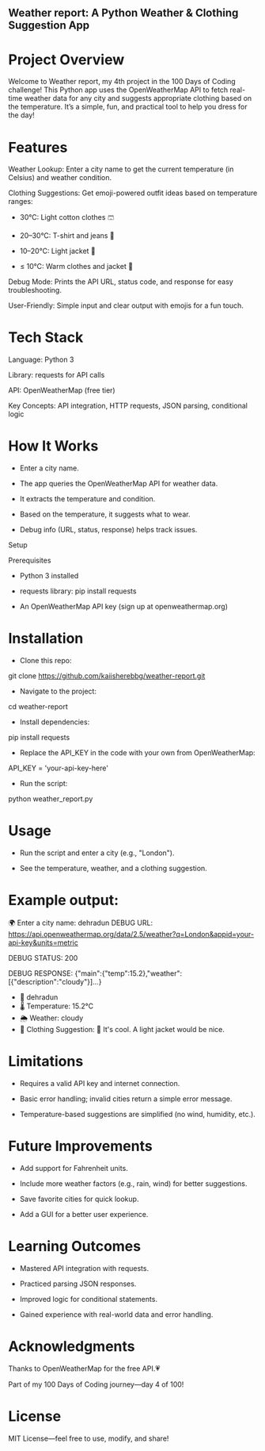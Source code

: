 ## Weather report: A Python Weather & Clothing Suggestion App

# Project Overview

Welcome to Weather report, my 4th project in the 100 Days of Coding challenge! This Python app uses the OpenWeatherMap API to fetch real-time weather data for any city and suggests appropriate clothing based on the temperature. It’s a simple, fun, and practical tool to help you dress for the day!

# Features





 Weather Lookup: Enter a city name to get the current temperature (in Celsius) and weather condition.



 Clothing Suggestions: Get emoji-powered outfit ideas based on temperature ranges:





 - 30°C: Light cotton clothes 🩳



- 20–30°C: T-shirt and jeans 👕



- 10–20°C: Light jacket 🧥



- ≤ 10°C: Warm clothes and jacket 🧣



 Debug Mode: Prints the API URL, status code, and response for easy troubleshooting.



 User-Friendly: Simple input and clear output with emojis for a fun touch.

# Tech Stack





 Language: Python 3



 Library: requests for API calls



 API: OpenWeatherMap (free tier)



 Key Concepts: API integration, HTTP requests, JSON parsing, conditional logic

# How It Works





- Enter a city name.



- The app queries the OpenWeatherMap API for weather data.



- It extracts the temperature and condition.



- Based on the temperature, it suggests what to wear.



- Debug info (URL, status, response) helps track issues.

 Setup

 Prerequisites





- Python 3 installed



- requests library: pip install requests



- An OpenWeatherMap API key (sign up at openweathermap.org)

# Installation





 - Clone this repo:

git clone https://github.com/kaiisherebbg/weather-report.git



 - Navigate to the project:

cd weather-report



 - Install dependencies:

pip install requests



 - Replace the API_KEY in the code with your own from OpenWeatherMap:

API_KEY = 'your-api-key-here'



 - Run the script:

python weather_report.py

# Usage





- Run the script and enter a city (e.g., "London").



- See the temperature, weather, and a clothing suggestion.



# Example output:

🌍 Enter a city name: dehradun
 DEBUG URL: https://api.openweathermap.org/data/2.5/weather?q=London&appid=your-api-key&units=metric
 

 DEBUG STATUS: 200

 
 DEBUG RESPONSE: {"main":{"temp":15.2},"weather":[{"description":"cloudy"}]...}

- 📍 dehradun
- 🌡️ Temperature: 15.2°C
- 🌦️ Weather: cloudy
- 👚 Clothing Suggestion: 🧥 It's cool. A light jacket would be nice.

# Limitations





- Requires a valid API key and internet connection.



- Basic error handling; invalid cities return a simple error message.



- Temperature-based suggestions are simplified (no wind, humidity, etc.).

# Future Improvements





- Add support for Fahrenheit units.



- Include more weather factors (e.g., rain, wind) for better suggestions.



- Save favorite cities for quick lookup.



- Add a GUI for a better user experience.

# Learning Outcomes





- Mastered API integration with requests.



- Practiced parsing JSON responses.



- Improved logic for conditional statements.



- Gained experience with real-world data and error handling.

# Acknowledgments





Thanks to OpenWeatherMap for the free API.💗



 Part of my 100 Days of Coding journey—day 4 of 100!

# License

 MIT License—feel free to use, modify, and share!
